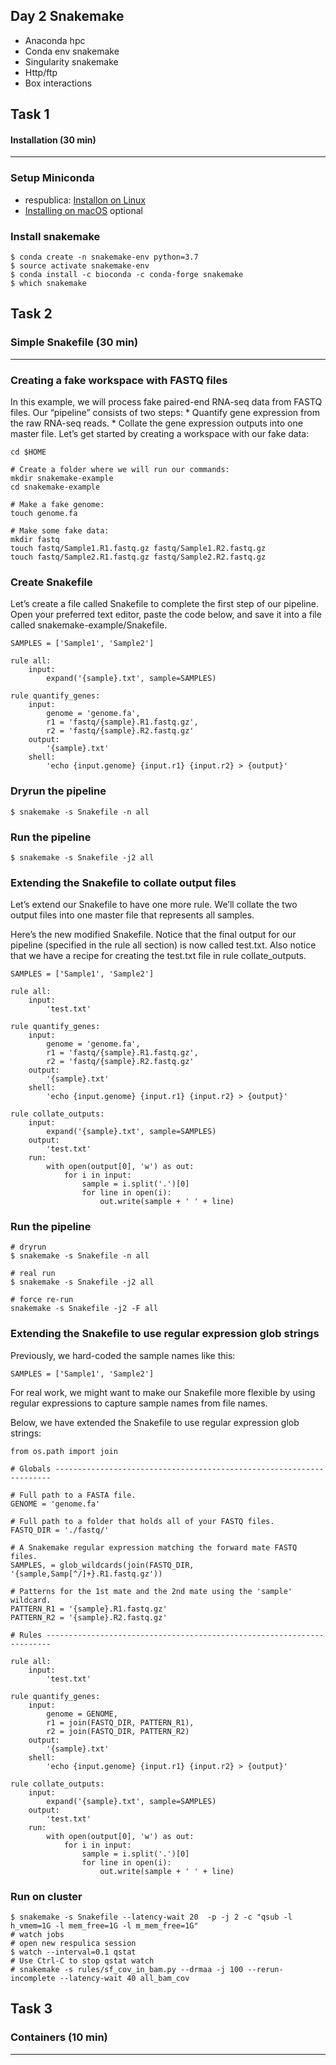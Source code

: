 ## Day 2 Snakemake
* Anaconda hpc 
* Conda env snakemake
* Singularity snakemake 
* Http/ftp
* Box interactions

## Task 1
#### Installation (30 min)
---

### Setup Miniconda
* respublica: [Installon on Linux](https://conda.io/projects/conda/en/latest/user-guide/install/linux.html)
* [Installing on macOS](https://conda.io/projects/conda/en/latest/user-guide/install/macos.html) optional

### Install snakemake
```
$ conda create -n snakemake-env python=3.7
$ source activate snakemake-env
$ conda install -c bioconda -c conda-forge snakemake
$ which snakemake
```

## Task 2
### Simple Snakefile (30 min)
---

### Creating a fake workspace with FASTQ files
In this example, we will process fake paired-end RNA-seq data from FASTQ files. Our “pipeline” consists of two steps:
    * Quantify gene expression from the raw RNA-seq reads.
    * Collate the gene expression outputs into one master file.
Let’s get started by creating a workspace with our fake data:

```
cd $HOME

# Create a folder where we will run our commands:
mkdir snakemake-example
cd snakemake-example

# Make a fake genome:
touch genome.fa

# Make some fake data:
mkdir fastq
touch fastq/Sample1.R1.fastq.gz fastq/Sample1.R2.fastq.gz
touch fastq/Sample2.R1.fastq.gz fastq/Sample2.R2.fastq.gz
```

### Create Snakefile
Let’s create a file called Snakefile to complete the first step of our pipeline. Open your preferred text editor, paste the code below, and save it into a file called snakemake-example/Snakefile.

```
SAMPLES = ['Sample1', 'Sample2']

rule all:
    input:
        expand('{sample}.txt', sample=SAMPLES)

rule quantify_genes:
    input:
        genome = 'genome.fa',
        r1 = 'fastq/{sample}.R1.fastq.gz',
        r2 = 'fastq/{sample}.R2.fastq.gz'
    output:
        '{sample}.txt'
    shell:
        'echo {input.genome} {input.r1} {input.r2} > {output}'
```

### Dryrun the pipeline
```
$ snakemake -s Snakefile -n all
```

### Run the pipeline
```
$ snakemake -s Snakefile -j2 all
```

### Extending the Snakefile to collate output files
Let’s extend our Snakefile to have one more rule. We’ll collate the two output files into one master file that represents all samples.

Here’s the new modified Snakefile. Notice that the final output for our pipeline (specified in the rule all section) is now called test.txt. Also notice that we have a recipe for creating the test.txt file in rule collate_outputs.

```
SAMPLES = ['Sample1', 'Sample2']

rule all:
    input:
        'test.txt'

rule quantify_genes:
    input:
        genome = 'genome.fa',
        r1 = 'fastq/{sample}.R1.fastq.gz',
        r2 = 'fastq/{sample}.R2.fastq.gz'
    output:
        '{sample}.txt'
    shell:
        'echo {input.genome} {input.r1} {input.r2} > {output}'

rule collate_outputs:
    input:
        expand('{sample}.txt', sample=SAMPLES)
    output:
        'test.txt'
    run:
        with open(output[0], 'w') as out:
            for i in input:
                sample = i.split('.')[0]
                for line in open(i):
                    out.write(sample + ' ' + line)
```

### Run the pipeline
```
# dryrun
$ snakemake -s Snakefile -n all

# real run
$ snakemake -s Snakefile -j2 all

# force re-run
snakemake -s Snakefile -j2 -F all
```

### Extending the Snakefile to use regular expression glob strings
Previously, we hard-coded the sample names like this:
```
SAMPLES = ['Sample1', 'Sample2']
```
For real work, we might want to make our Snakefile more flexible by using regular expressions to capture sample names from file names.

Below, we have extended the Snakefile to use regular expression glob strings:
```
from os.path import join

# Globals ---------------------------------------------------------------------

# Full path to a FASTA file.
GENOME = 'genome.fa'

# Full path to a folder that holds all of your FASTQ files.
FASTQ_DIR = './fastq/'

# A Snakemake regular expression matching the forward mate FASTQ files.
SAMPLES, = glob_wildcards(join(FASTQ_DIR, '{sample,Samp[^/]+}.R1.fastq.gz'))

# Patterns for the 1st mate and the 2nd mate using the 'sample' wildcard.
PATTERN_R1 = '{sample}.R1.fastq.gz'
PATTERN_R2 = '{sample}.R2.fastq.gz'

# Rules -----------------------------------------------------------------------

rule all:
    input:
        'test.txt'

rule quantify_genes:
    input:
        genome = GENOME,
        r1 = join(FASTQ_DIR, PATTERN_R1),
        r2 = join(FASTQ_DIR, PATTERN_R2)
    output:
        '{sample}.txt'
    shell:
        'echo {input.genome} {input.r1} {input.r2} > {output}'

rule collate_outputs:
    input:
        expand('{sample}.txt', sample=SAMPLES)
    output:
        'test.txt'
    run:
        with open(output[0], 'w') as out:
            for i in input:
                sample = i.split('.')[0]
                for line in open(i):
                    out.write(sample + ' ' + line)
```

### Run on cluster
```
$ snakemake -s Snakefile --latency-wait 20  -p -j 2 -c "qsub -l h_vmem=1G -l mem_free=1G -l m_mem_free=1G"
# watch jobs
# open new respulica session
$ watch --interval=0.1 qstat
# Use Ctrl-C to stop qstat watch
# snakemake -s rules/sf_cov_in_bam.py --drmaa -j 100 --rerun-incomplete --latency-wait 40 all_bam_cov
```

## Task 3
### Containers (10 min)
---

